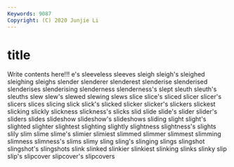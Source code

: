 ```yaml
---
Keywords: 9087
Copyright: (C) 2020 Junjie Li
---
```


# title

Write contents here!!!
e's 
sleeveless 
sleeves 
sleigh
sleigh's 
sleighed 
sleighing 
sleighs 
slender 
slenderer 
slenderest 
slenderise 
slenderised 
slenderises
slenderising 
slenderness 
slenderness's 
slept 
sleuth 
sleuth's 
sleuths 
slew 
slew's 
slewed
slewing 
slews 
slice 
slice's 
sliced 
slicer 
slicer's 
slicers 
slices 
slicing
slick 
slick's 
slicked 
slicker 
slicker's 
slickers 
slickest 
slicking 
slickly 
slickness
slickness's 
slicks 
slid 
slide 
slide's 
slider 
slider's 
sliders 
slides 
slideshow
slideshow's 
slideshows 
sliding 
slight 
slight's 
slighted 
slighter 
slightest 
slighting 
slightly
slightness 
slightness's 
slights 
slily 
slim 
slime 
slime's 
slimier 
slimiest 
slimmed
slimmer 
slimmest 
slimming 
slimness 
slimness's 
slims 
slimy 
sling 
sling's 
slinging
slings 
slingshot 
slingshot's 
slingshots 
slink 
slinked 
slinkier 
slinkiest 
slinking 
slinks
slinky 
slip 
slip's 
slipcover 
slipcover's 
slipcovers 
